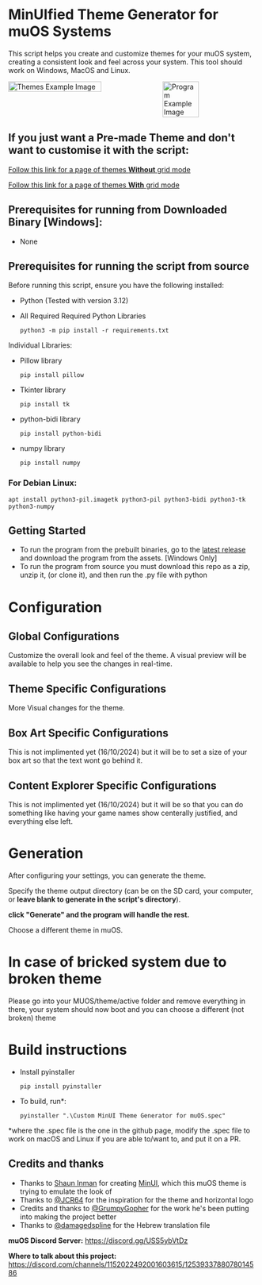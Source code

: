 # MinUIfied Theme Generator for muOS Systems
This script helps you create and customize themes for your muOS system, creating a consistent look and feel across your system. This tool should work on Windows, MacOS and Linux.

<div style="display: flex; justify-content: space-between; gap: 0%; width: 100%;">
  <img src="https://github.com/user-attachments/assets/68cfb45d-b260-4fa0-bab1-b13a6d7d282a" alt="Themes Example Image" style="width: 61%; object-fit: contain;"/>
  <img src="https://github.com/user-attachments/assets/e3c42ffc-cba3-4898-bc8e-86fe90e24204" alt="Program Example Image" style="width: 38%; object-fit: contain;"/>
</div>





## If you just want a Pre-made Theme and don't want to customise it with the script:
[Follow this link for a page of themes **Without** grid mode](https://hmcneill46.github.io/muOS-MinUIfied-Theme-Generator/Theme-Gallery/)

[Follow this link for a page of themes **With** grid mode](https://hmcneill46.github.io/muOS-MinUIfied-Theme-Generator/Grid-Theme-Gallery/)

## Prerequisites for running from Downloaded Binary [Windows]:
 - None

## Prerequisites for running the script from source
Before running this script, ensure you have the following installed:
 - Python (Tested with version 3.12)
 - All Required Required Python Libraries
 
       python3 -m pip install -r requirements.txt 

Individual Libraries:
 - Pillow library
   
       pip install pillow
 - Tkinter library
   
       pip install tk

 - python-bidi library
   
       pip install python-bidi

 - numpy library
   
       pip install numpy
   
 ### For Debian Linux:
```
apt install python3-pil.imagetk python3-pil python3-bidi python3-tk python3-numpy
```


## Getting Started
 - To run the program from the prebuilt binaries, go to the [latest release](https://github.com/hmcneill46/muOS-MinUIfied-Theme-Generator/releases/latest) and download the program from the assets. [Windows Only]
 - To run the program from source you must download this repo as a zip, unzip it, (or clone it), and then run the .py file with python

# Configuration

## Global Configurations
Customize the overall look and feel of the theme. A visual preview will be available to help you see the changes in real-time.

## Theme Specific Configurations
More Visual changes for the theme.

## Box Art Specific Configurations
This is not implimented yet (16/10/2024) but it will be to set a size of your box art so that the text wont go behind it.

## Content Explorer Specific Configurations
This is not implimented yet (16/10/2024) but it will be so that you can do something like having your game names show centerally justified, and everything else left.

# Generation
After configuring your settings, you can generate the theme.

Specify the theme output directory (can be on the SD card, your computer, or **leave blank to generate in the script's directory**).

**click "Generate" and the program will handle the rest.**


Choose a different theme in muOS.

# In case of bricked system due to broken theme
Please go into your MUOS/theme/active folder and remove everything in there, your system should now boot and you can choose a different (not broken) theme

# Build instructions

 - Install pyinstaller


       pip install pyinstaller
 - To build, run*:


       pyinstaller ".\Custom MinUI Theme Generator for muOS.spec"
*where the .spec file is the one in the github page, modify the .spec file to work on macOS and Linux if you are able to/want to, and put it on a PR.

## Credits and thanks
 - Thanks to [Shaun Inman](https://github.com/shauninman) for creating [MinUI](https://github.com/shauninman/MinUI), which this muOS theme is trying to emulate the look of
 - Thanks to [@JCR64](https://github.com/JCR64) for the inspiration for the theme and horizontal logo
 - Credits and thanks to [@GrumpyGopher](https://github.com/GrumpyGopher) for the work he's been putting into making the project better
 - Thanks to [@damagedspline](https://github.com/damagedspline) for the Hebrew translation file

**muOS Discord Server:** https://discord.gg/USS5ybVtDz

**Where to talk about this project:** https://discord.com/channels/1152022492001603615/1253933788078014586
